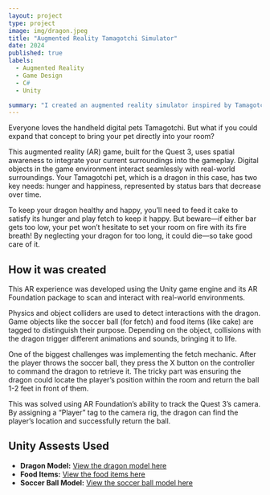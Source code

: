 ```yaml
---
layout: project
type: project
image: img/dragon.jpeg
title: "Augmented Reality Tamagotchi Simulator"
date: 2024
published: true
labels:
  - Augmented Reality
  - Game Design
  - C#
  - Unity

summary: "I created an augmented reality simulator inspired by Tamagotchi games."
---
```

<!-- <video width="600" controls>
  <source src="../video/ar_tamagotchi_video.mp4" type="video/mp4">
  Your browser does not support the video tag.
</video> -->

Everyone loves the handheld digital pets Tamagotchi. But what if you could expand that concept to bring your pet directly into your room?

This augmented reality (AR) game, built for the Quest 3, uses spatial awareness to integrate your current surroundings into the gameplay. Digital objects in the game environment interact seamlessly with real-world surroundings. Your Tamagotchi pet, which is a dragon in this case, has two key needs: hunger and happiness, represented by status bars that decrease over time.

To keep your dragon healthy and happy, you’ll need to feed it cake to satisfy its hunger and play fetch to keep it happy. But beware—if either bar gets too low, your pet won’t hesitate to set your room on fire with its fire breath! By neglecting your dragon for too long, it could die—so take good care of it.

## How it was created
This AR experience was developed using the Unity game engine and its AR Foundation package to scan and interact with real-world environments.

Physics and object colliders are used to detect interactions with the dragon. Game objects like the soccer ball (for fetch) and food items (like cake) are tagged to distinguish their purpose. Depending on the object, collisions with the dragon trigger different animations and sounds, bringing it to life.

One of the biggest challenges was implementing the fetch mechanic. After the player throws the soccer ball, they press the X button on the controller to command the dragon to retrieve it. The tricky part was ensuring the dragon could locate the player’s position within the room and return the ball 1-2 feet in front of them.

This was solved using AR Foundation’s ability to track the Quest 3’s camera. By assigning a “Player” tag to the camera rig, the dragon can find the player’s location and successfully return the ball. 

## Unity Assests Used
- **Dragon Model:** [View the dragon model here](https://assetstore.unity.com/packages/3d/characters/animals/mammals/tiny-dragon-161097)
- **Food Items:** [View the food items here](https://assetstore.unity.com/packages/3d/props/food/3d-props-adorable-foods-31249)
- **Soccer Ball Model:** [View the soccer ball model here](https://assetstore.unity.com/packages/3d/low-polygon-soccer-ball-84382)






